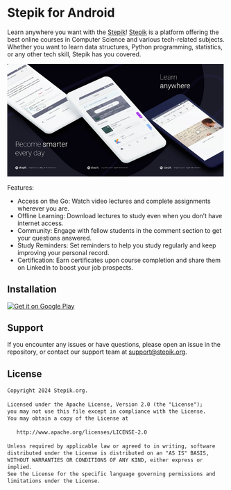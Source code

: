 # Stepik for Android

Learn anywhere you want with the [Stepik](https://stepik.org)! [Stepik](https://stepik.org) is a platform offering the best online courses in Computer Science and various tech-related subjects. Whether you want to learn data structures, Python programming, statistics, or any other tech skill, Stepik has you covered.

<img src="/screenshots/01.webp?raw=true" width="33%" alt="Become smarter every day" title="Become smarter every day"><img src="/screenshots/02.webp?raw=true" width="33%" alt="Choose your course" title="Choose your course"><img src="/screenshots/03.webp?raw=true" width="33%" alt="Learn anywhere" title="Learn anywhere">

Features:
* Access on the Go: Watch video lectures and complete assignments wherever you are.
* Offline Learning: Download lectures to study even when you don’t have internet access.
* Community: Engage with fellow students in the comment section to get your questions answered.
* Study Reminders: Set reminders to help you study regularly and keep improving your personal record.
* Certification: Earn certificates upon course completion and share them on LinkedIn to boost your job prospects.

## Installation

<a href="https://play.google.com/store/apps/details?id=org.stepic.droid&utm_source=global_co&utm_medium=prtnr&utm_content=Mar2515&utm_campaign=PartBadge&pcampaignid=MKT-Other-global-all-co-prtnr-py-PartBadge-Mar2515-1"><img alt="Get it on Google Play" height="50" src="https://play.google.com/intl/en_us/badges/images/generic/en_badge_web_generic.png"/></a>

## Support

If you encounter any issues or have questions, please open an issue in the repository, or contact our support team at support@stepik.org.

## License

    Copyright 2024 Stepik.org.

    Licensed under the Apache License, Version 2.0 (the "License");
    you may not use this file except in compliance with the License.
    You may obtain a copy of the License at

       http://www.apache.org/licenses/LICENSE-2.0

    Unless required by applicable law or agreed to in writing, software
    distributed under the License is distributed on an "AS IS" BASIS,
    WITHOUT WARRANTIES OR CONDITIONS OF ANY KIND, either express or implied.
    See the License for the specific language governing permissions and
    limitations under the License.
